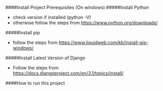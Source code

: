 ####Install Project Prerequisites (On windows)
#####Install Python
- check version if installed (python -V)
- otherwise follow the steps from https://www.python.org/downloads/

#####Install pip
- follow the steps from https://www.liquidweb.com/kb/install-pip-windows/

#####Install Latest Version of Django
- Follow the steps from https://docs.djangoproject.com/en/3.1/topics/install/

####How to run this project
